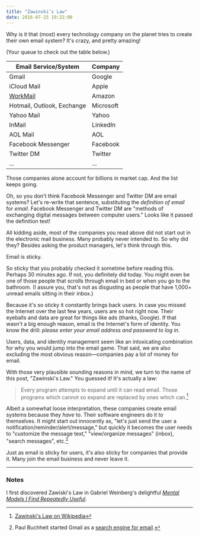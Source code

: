 ```yaml
---
title: "Zawinski’s Law"
date: 2016-07-25 19:22:00
---
```


Why is it that (most) every technology company on the planet tries to create their own email system? It's crazy, and pretty amazing!

(Your queue to check out the table below.)

Email Service/System | Company
--- | ---
Gmail | Google
iCloud Mail | Apple
[WorkMail](https://aws.amazon.com/workmail/) | Amazon
Hotmail, Outlook, Exchange | Microsoft
Yahoo Mail | Yahoo
InMail | LinkedIn
AOL Mail | AOL
Facebook Messenger | Facebook
Twitter DM | Twitter
... | ...

Those companies alone account for billions in market cap. And the list keeps going.

Oh, so you don't think Facebook Messenger and Twitter DM are email systems? Let's re-write that sentence, substituting the *definition of email* for *email*. Facebook Messenger and Twitter DM are "methods of exchanging digital messages between computer users." Looks like it passed the definition test!

All kidding aside, most of the companies you read above did not start out in the electronic mail business. Many probably never intended to. So why did they? Besides asking the product managers, let's think through this.

Email is sticky.

So sticky that you probably checked it sometime before reading this. Perhaps 30 minutes ago. If not, you definitely did today. You might even be one of those people that scrolls through email in bed or when you go to the bathroom. (I assure you, that's not as disgusting as people that have 1,000+ unread emails sitting in their inbox.)

Because it's so sticky it constantly brings back users. In case you missed the Internet over the last few years, users are so hot right now. Their eyeballs and data are great for things like ads (thanks, Google). If that wasn't a big enough reason, email is the Internet's form of identity. You know the drill: *please enter your email address and password to log in*.

Users, data, and identity management seem like an intoxicating combination for why you would jump into the email game. That said, we are also excluding the most obvious reason—companies pay a lot of money for email.

With those very plausible sounding reasons in mind, we turn to the name of this post, "Zawinski's Law." You guessed it! It's actually a law:

> Every program attempts to expand until it can read email. Those programs which cannot so expand are replaced by ones which can.[^1]

Albeit a somewhat loose interpretation, these companies create email systems because they *have* to. Their software engineers do it to themselves. It might start out innocently as, "let's just send the user a notification/reminder/alert/message," but quickly it becomes the user needs to "customize the message text," "view/organize messages" (inbox), "search messages", etc.[^2]

Just as email is sticky for users, it's also sticky for companies that provide it. Many join the email business and never leave it.

***

### Notes

I first discovered Zawiski's Law in Gabriel Weinberg's delightful *[Mental Models I Find Repeatedly Useful](https://medium.com/@yegg/mental-models-i-find-repeatedly-useful-936f1cc405d#.1lxyolll0)*.

[^1]: [Zawinski's Law on Wikipedia](https://en.wikipedia.org/wiki/Jamie_Zawinski#Principles)

[^2]: Paul Buchheit started Gmail as a [search engine for email](http://time.com/43263/gmail-10th-anniversary/).
